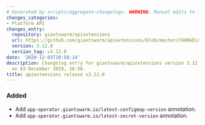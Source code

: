```yaml
---
# Generated by scripts/aggregate-changelogs. WARNING: Manual edits to this files will be overwritten.
changes_categories:
- Platform API
changes_entry:
  repository: giantswarm/apiextensions
  url: https://github.com/giantswarm/apiextensions/blob/master/CHANGELOG.md#3120---2020-12-03
  version: 3.12.0
  version_tag: v3.12.0
date: '2020-12-03T10:58:14'
description: Changelog entry for giantswarm/apiextensions version 3.12.0, published
  on 03 December 2020, 10:58.
title: apiextensions release v3.12.0
---
```


### Added
- Add `app-operator.giantswarm.io/latest-configmap-version` annotation.
- Add `app-operator.giantswarm.io/latest-secret-version` annotation.
